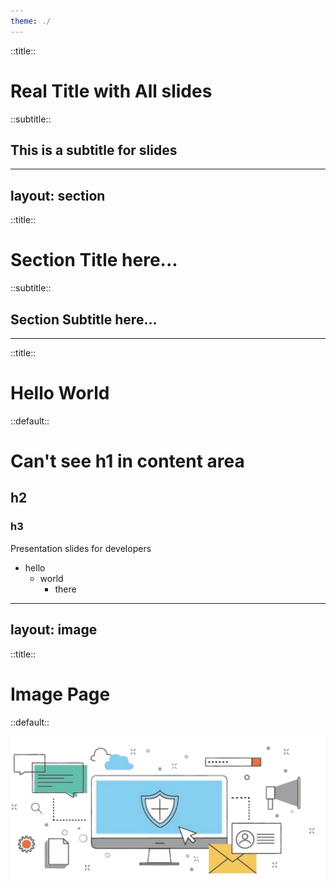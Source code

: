 ```yaml
---
theme: ./
---
```


::title::

# Real Title with All slides

::subtitle::

## This is a subtitle for slides

---
layout: section
---

::title::

# Section Title here...

::subtitle::

## Section Subtitle here...

---

::title::

# Hello World

::default::

# Can't see h1 in content area

## h2

### h3

Presentation slides for developers

* hello
  * world
    * there

---
layout: image
---

::title::

# Image Page

::default::

![example img](/assets/section_img.svg)